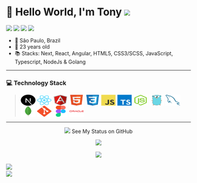 # 👋 Hello World, I'm Tony <img src="https://github.com/TheDudeThatCode/TheDudeThatCode/blob/master/Assets/Earth.gif" width="36">

<div>
  <a href="https://linktr.ee/antoniogscarvalho" target="_blank"><img src="https://img.shields.io/badge/-LinkTree-%08d474?style=for-the-badge&logo=LinkTree&logoColor=white" target="_blank"></a> 
  <a href="https://instagram.com/antoniogsc" target="_blank"><img src="https://img.shields.io/badge/-Instagram-%23E4405F?style=for-the-badge&logo=instagram&logoColor=white" target="_blank"></a>
  <a href = "mailto:antoniogabrielagsc@gmail.com"><img src="https://img.shields.io/badge/Gmail-D14836?style=for-the-badge&logo=gmail&logoColor=white" target="_blank"></a>
  <a href="https://www.linkedin.com/in/antoniogscarvalho" target="_blank"><img src="https://img.shields.io/badge/-LinkedIn-%230077B5?style=for-the-badge&logo=linkedin&logoColor=white" target="_blank"></a>   
</div>

- 🏡 São Paulo, Brazil
- 🎂 23 years old
- 📚 Stacks: Next, React, Angular, HTML5, CSS3/SCSS, JavaScript, Typescript, NodeJs & Golang

---- 

### 💻 Technology Stack

> <img align="center" alt="React" height="30" width="40" src="https://raw.githubusercontent.com/devicons/devicon/master/icons/nextjs/nextjs-original.svg">
> <img align="center" alt="React" height="30" width="40" src="https://raw.githubusercontent.com/devicons/devicon/master/icons/react/react-original.svg">
> <img align="center" alt="Angular" height="30" width="40" src="https://raw.githubusercontent.com/devicons/devicon/master/icons/angularjs/angularjs-original.svg">
> <img align="center" alt="HTML" height="30" width="40" src="https://raw.githubusercontent.com/devicons/devicon/master/icons/html5/html5-original.svg">
> <img align="center" alt="CSS" height="30" width="40" src="https://raw.githubusercontent.com/devicons/devicon/master/icons/css3/css3-original.svg">
> <img align="center" alt="Javascript" height="30" width="40" src="https://raw.githubusercontent.com/devicons/devicon/master/icons/javascript/javascript-original.svg">
> <img align="center" alt="Typescript" height="30" width="40" src="https://raw.githubusercontent.com/devicons/devicon/master/icons/typescript/typescript-original.svg">
> <img align="center" alt="NodeJS" height="30" width="40" src="https://raw.githubusercontent.com/devicons/devicon/master/icons/nodejs/nodejs-original.svg">
> <img align="center" alt="GoLang" height="30" width="40" src="https://raw.githubusercontent.com/devicons/devicon/master/icons/go/go-original.svg">
> <img align="center" alt="MySQL" height="30" width="40" src="https://raw.githubusercontent.com/devicons/devicon/master/icons/mysql/mysql-original.svg">
> <img align="center" alt="MongoDB" height="30" width="40" src="https://raw.githubusercontent.com/devicons/devicon/master/icons/mongodb/mongodb-original.svg">
> <img align="center" alt="Git" height="30" width="40" src="https://raw.githubusercontent.com/devicons/devicon/master/icons/git/git-original.svg">
> <img align="center" alt="Figma" height="30" width="40" src="https://raw.githubusercontent.com/devicons/devicon/master/icons/figma/figma-original.svg">
> <img align="center" alt="Oracle" height="30" width="40" src="https://raw.githubusercontent.com/devicons/devicon/master/icons/oracle/oracle-original.svg">

----
<p align="center">
  <img src="https://media.giphy.com/media/VgCDAzcKvsR6OM0uWg/giphy.gif" width="50"> See My Status on GitHub
</p>
<div>
  <a href="https://github.com/AntonioGSC">
  <p align="center">
    <img height="500em" src="https://github-readme-stats.vercel.app/api/top-langs/?username=antoniogsc&layout=donut-vertical&langs_count=10&theme=transparent"/><br>
  </p>
  <p align="center">
<!--   <img height="200em" src="https://github-readme-stats.vercel.app/api?username=antoniogsc&show_icons=true&theme=tokyonight&count_private=true"/>  -->
    <img height="200em" src="https://github-readme-stats.vercel.app/api?username=antoniogsc&show_icons=true&theme=transparent&include_all_commits=true&count_private=true&hide=contribs"/> 
  </p>
</div>
<div>
 <img height="500em" src="https://github-readme-stats.vercel.app/api/top-langs/?username=antoniogsc&layout=donut-vertical&langs_count=10&theme=transparent"/><br>
    <img height="200em" src="https://github-readme-stats.vercel.app/api?username=antoniogsc&show_icons=true&theme=transparent&include_all_commits=true&count_private=true&hide=contribs"/> 
</div>

